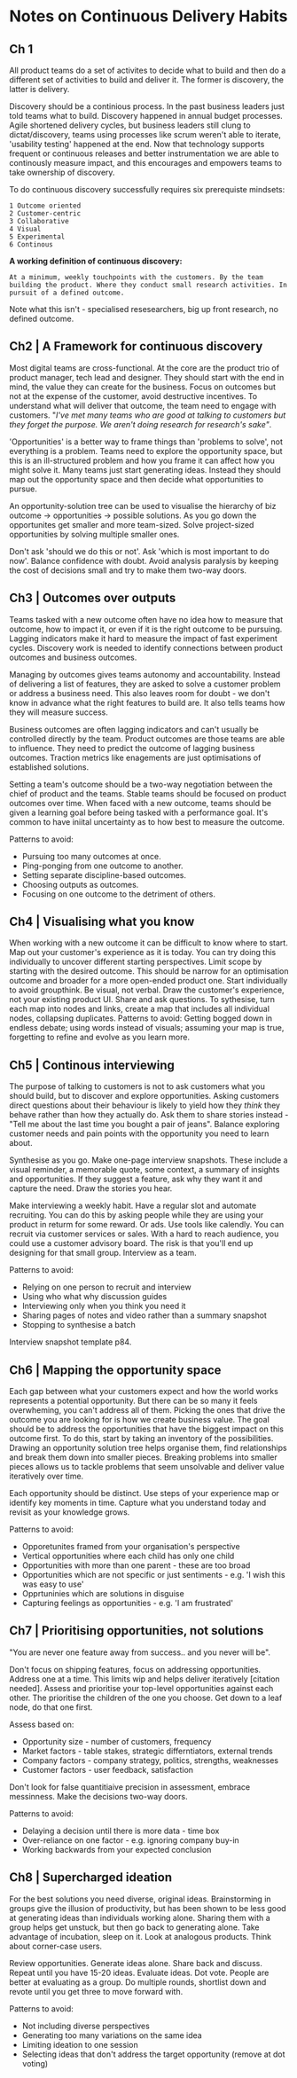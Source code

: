 # Notes on Continuous Delivery Habits

## Ch 1
All product teams do a set of activites to decide what to build and then do a different set of activities to build and deliver it. The former is discovery, the latter is delivery.

Discovery should be a continious process. In the past business leaders just told teams what to build. Discovery happened in annual budget processes. Agile shortened delivery cycles, but business leaders still clung to dictat/discovery, teams using processes like scrum weren't able to iterate, 'usability testing' happened at the end. Now that technology supports frequent or continuous releases and better instrumentation we are able to continously measure impact, and this encourages and empowers teams to take ownership of discovery.

To do continuous discovery successfully requires six prerequiste mindsets:

	1 Outcome oriented
	2 Customer-centric
	3 Collaborative
	4 Visual
	5 Experimental
	6 Continous

**A working definition of continuous discovery:**

	At a minimum, weekly touchpoints with the customers. By the team building the product. Where they conduct small research activities. In pursuit of a defined outcome.

Note what this isn't - specialised resesearchers, big up front research, no defined outcome.

## Ch2 | A Framework for continuous discovery

Most digital teams are cross-functional. At the core are the product trio of product manager, tech lead and designer. They should start with the end in mind, the value they can create for the business. Focus on outcomes but not at the expense of the customer, avoid destructive incentives. To understand what will deliver that outcome, the team need to engage with customers. "_I've met many teams who are good at talking to customers but they forget the purpose. We aren't doing research for research's sake"_. 

'Opportunities' is a better way to frame things than 'problems to solve', not everything is a problem. Teams need to explore the opportunity space, but this is an ill-structured problem and how you frame it can affect how you might solve it. Many teams just start generating ideas. Instead they should map out the opportunity space and then decide what opportunities to pursue. 

An opportunity-solution tree can be used to visualise the hierarchy of biz outcome -> opportunities -> possible solutions. As you go down the opportunites get smaller and more team-sized. Solve project-sized opportunities by solving multiple smaller ones.

Don't ask 'should we do this or not'. Ask 'which is most important to do now'. Balance confidence with doubt. Avoid analysis paralysis by keeping the cost of decisions small and try to make them two-way doors. 

## Ch3 | Outcomes over outputs

Teams tasked with a new outcome often have no idea how to measure that outcome, how to impact it, or even if it is the right outcome to be pursuing. Lagging indicators make it hard to measure the impact of fast experiment cycles. Discovery work is needed to identify connections between product outcomes and business outcomes.

Managing by outcomes gives teams autonomy and accountability. Instead of delivering a list of features, they are asked to solve a customer problem or address a business need. This also leaves room for doubt - we don't know in advance what the right features to build are. It also tells teams how they will measure success. 

Business outcomes are often lagging indicators and can't usually be controlled directly by the team. Product outcomes are those teams are able to influence. They need to predict the outcome of lagging business outcomes. Traction metrics like enagements are just optimisations of established solutions. 

Setting a team's outcome should be a two-way negotiation between the chief of product and the teams. Stable teams should be focused on product outcomes over time. When faced with a new outcome, teams should be given a learning goal before being tasked with a performance goal. It's common to have iniital uncertainty as to how best to measure the outcome. 

Patterns to avoid:
 * Pursuing too many outcomes at once.
 * Ping-ponging from one outcome to another.
 * Setting separate discipline-based outcomes.
 * Choosing outputs as outcomes.
 * Focusing on one outcome to the detriment of others.

## Ch4 | Visualising what you know

When working with a new outcome it can be difficult to know where to start. Map out your customer's experience as it is today. You can try doing this individually to uncover different starting perspectives. Limit scope by starting with the desired outcome. This should be narrow for an optimisation outcome and broader for a more open-ended product one. Start individually to avoid groupthink. Be visual, not verbal. Draw the customer's experience, not your existing product UI. Share and ask questions. To sythesise, turn each map into nodes and links, create a map that includes all individual nodes, collapsing duplicates. Patterns to avoid: Getting bogged down in endless debate; using words instead of visuals; assuming your map is true, forgetting to refine and evolve as you learn more.

## Ch5 | Continous interviewing

The purpose of talking to customers is not to ask customers what you should build, but to discover and explore opportunities. Asking customers direct questions about their behaviour is likely to yield how they _think_ they behave rather than how they actually do. Ask them to share stories instead - "Tell me about the last time you bought a pair of jeans". Balance exploring customer needs and pain points with the opportunity you need to learn about.

Synthesise as you go. Make one-page interview snapshots. These include a visual reminder, a memorable quote, some context, a summary of insights and opportunities. If they suggest a feature, ask why they want it and capture the need. Draw the stories you hear.

Make interviewing a weekly habit. Have a regular slot and automate recruiting. You can do this by asking people while they are using your product in returm for some reward. Or ads. Use tools like calendly. You can recruit via customer services or sales. With a hard to reach audience, you could use a customer advisory board. The risk is that you'll end up designing for that small group. Interview as a team.

Patterns to avoid:
 * Relying on one person to recruit and interview
 * Using who what why discussion guides
 * Interviewing only when you think you need it
 * Sharing pages of notes and video rather than a summary snapshot
 * Stopping to synthesise a batch

Interview snapshot template p84.

## Ch6 | Mapping the opportunity space

Each gap between what your customers expect and how the world works represents a potential opportunity. But there can be so many it feels overwheming, you can't address all of them. Picking the ones that drive the outcome you are looking for is how we create business value. The goal should be to address the opportunities that have the biggest impact on this outcome first. To do this, start by taking an inventory of the possibilities. Drawing an opportunity solution tree helps organise them, find relationships and break them down into smaller pieces. Breaking problems into smaller pieces allows us to tackle problems that seem unsolvable and deliver value iteratively over time.

Each opportunity should be distinct. Use steps of your experience map or identify key moments in time. Capture what you understand today and revisit as your knowledge grows. 

Patterns to avoid:
 * Opporetunites framed from your organisation's perspective
 * Vertical opportunities where each child has only one child
 * Opportunities with more than one parent - these are too broad
 * Opportunities which are not specific or just sentiments - e.g. 'I wish this was easy to use'
 * Opprtuninies which are solutions in disguise
 * Capturing feelings as opportunities - e.g. 'I am frustrated'

## Ch7 | Prioritising opportunities, not solutions

"You are never one feature away from success.. and you never will be".

Don't focus on shipping features, focus on addressing opportunities. Address one at a time. This limits wip and helps deliver iteratively [citation needed]. Assess and prioritise your top-level opportunities against each other. The prioritise the children of the one you choose. Get down to a leaf node, do that one first. 

Assess based on: 
 * Opportunity size  - number of customers, frequency
 * Market factors - table stakes, strategic differntiators, external trends
 * Company factors - company strategy, politics, strengths, weaknesses
 * Customer factors - user feedback, satisfaction

 Don't look for false quantitiaive precision in assessment, embrace messinness. Make the decisions two-way doors. 

 Patterns to avoid:
  * Delaying a decision until there is more data - time box
  * Over-reliance on one factor - e.g. ignoring company buy-in
  * Working backwards from your expected conclusion

## Ch8 | Supercharged ideation

For the best solutions you need diverse, original ideas. Brainstorming in groups give the illusion of productivity, but has been shown to be less good at generating ideas than individuals working alone. Sharing them with a group helps get unstuck, but then go back to generating alone. Take advantage of incubation, sleep on it. Look at analogous products. Think about corner-case users. 

Review opportunities. Generate ideas alone. Share back and discuss. Repeat until you have 15-20 ideas. 
Evaluate ideas. Dot vote. People are better at evaluating as a group. Do multiple rounds, shortlist down and revote until you get three to move forward with.

Patterns to avoid: 
 * Not including diverse perspectives
 * Generating too many variations on the same idea
 * Limiting ideation to one session
 * Selecting ideas that don't address the target opportunity (remove at dot voting)